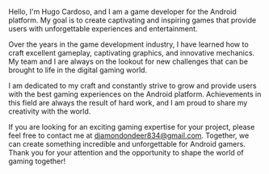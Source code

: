 Hello, I'm Hugo Cardoso, and I am a game developer for the Android platform. My goal is to create captivating and inspiring games that provide users with unforgettable experiences and entertainment.

Over the years in the game development industry, I have learned how to craft excellent gameplay, captivating graphics, and innovative mechanics. My team and I are always on the lookout for new challenges that can be brought to life in the digital gaming world.

I am dedicated to my craft and constantly strive to grow and provide users with the best gaming experiences on the Android platform. Achievements in this field are always the result of hard work, and I am proud to share my creativity with the world.

If you are looking for an exciting gaming expertise for your project, please feel free to contact me at diamondondeer834@gmail.com. Together, we can create something incredible and unforgettable for Android gamers. Thank you for your attention and the opportunity to shape the world of gaming together!
